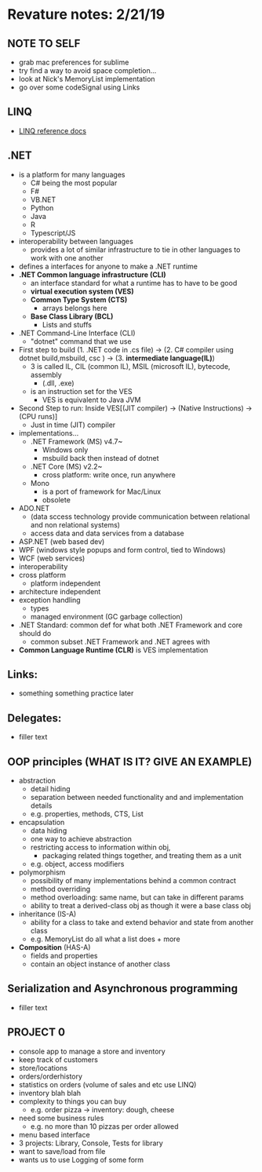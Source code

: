 # Revature notes: 2/21/19

## NOTE TO SELF
- grab mac preferences for sublime
- try find a way to avoid space completion...
- look at Nick's MemoryList implementation
- go over some codeSignal using Links

## LINQ
- [LINQ reference docs](https://docs.microsoft.com/en-us/dotnet/api/system.linq.enumerable?view=netstandard-2.0)

## .NET
- is a platform for many languages
	- C# being the most popular
	- F#
	- VB.NET
	- Python
	- Java
	- R
	- Typescript/JS
- interoperability between languages
	- provides a lot of similar infrastructure to tie in other languages to work with one another
- defines a interfaces for anyone to make a .NET runtime
- **.NET Common language infrastructure (CLI)**
	- an interface standard for what a runtime has to have to be good
	- **virtual execution system (VES)**
	- **Common Type System (CTS)**
		- arrays belongs here
	- **Base Class Library (BCL)**
		- Lists and stuffs
- .NET Command-Line Interface (CLI) 
	- "dotnet" command that we use
- First step to build (1. .NET code in .cs file) -> (2. C# compiler using dotnet build,msbuild, csc ) -> (3. **intermediate language(IL)**)
	- 3 is called IL, CIL (common IL), MSIL (microsoft IL), bytecode, assembly
		- (.dll, .exe)
	- is an instruction set for the VES
		- VES is equivalent to Java JVM
- Second Step to run: Inside VES[(JIT compiler) -> (Native Instructions) -> (CPU runs)]
	- Just in time (JIT) compiler
- implementations...
	- .NET Framework (MS) v4.7~
		- Windows only 
		- msbuild back then instead of dotnet
	- .NET Core (MS) v2.2~
		- cross platform: write once, run anywhere
	- Mono 
		- is a port of framework for Mac/Linux
		- obsolete
- ADO.NET 
	- (data sccess technology provide communication between relational and non relational systems)
	- access data and data services from a database
- ASP.NET (web based dev)
- WPF (windows style popups and form control, tied to Windows)
- WCF (web services)
- interoperability
- cross platform
	- platform independent
- architecture independent
- exception handling
	- types
	- managed environment (GC garbage collection)
- .NET Standard: common def for what both .NET Framework and core should do
	- common subset .NET Framework and .NET agrees with
- **Common Language Runtime (CLR)** is VES implementation

## Links:
- something something practice later

## Delegates:
- filler text

## OOP principles (WHAT IS IT? GIVE AN EXAMPLE)
- abstraction
	- detail hiding
	- separation between needed functionality and and implementation details
	- e.g. properties, methods, CTS, List
- encapsulation
	- data hiding
	- one way to achieve abstraction
	- restricting access to information within obj,
		- packaging related things together, and treating them as a unit
	- e.g. object, access modifiers
- polymorphism
	- possibility of many implementations behind a common contract
	- method overriding
	- method overloading: same name, but can take in different params
	- ability to treat a derived-class obj as though it were a base class obj
- inheritance (IS-A)
	- ability for a class to take and extend behavior and state from another class
	- e.g. MemoryList do all what a list does + more
- **Composition** (HAS-A)
	- fields and properties
	- contain an object instance of another class

## Serialization and Asynchronous programming
- filler text

## PROJECT 0
- console app to manage a store and inventory
- keep track of customers
- store/locations
- orders/orderhistory
- statistics on orders (volume of sales and etc use LINQ)
- inventory blah blah
- complexity to things you can buy
	- e.g. order pizza -> inventory: dough, cheese
- need some business rules
	- e.g. no more than 10 pizzas per order allowed
- menu based interface
- 3 projects: Library, Console, Tests for library
- want to save/load from file
- wants us to use Logging of some form
